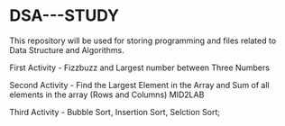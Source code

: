 # DSA---STUDY
This repository will be used for storing programming and files related to Data Structure and Algorithms.

First Activity - Fizzbuzz and Largest number between Three Numbers


Second Activity - Find the Largest Element in the Array and  Sum of all elements in the array (Rows and Columns) MID2LAB


Third Activity - Bubble Sort, Insertion Sort, Selction Sort;
